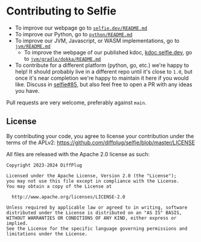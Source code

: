 # Contributing to Selfie

- To improve our webpage go to [`selfie.dev/README.md`](selfie.dev/README.md)
- To improve our Python, go to [`python/README.md`](python/README.md)
- To improve our JVM, Javascript, or WASM implementations, go to [`jvm/README.md`](jvm/README.md)
  - To improve the webpage of our published kdoc, [kdoc.selfie.dev](https://kdoc.selfie.dev), go to [`jvm/gradle/dokka/README.md`](jvm/gradle/dokka/README.md)
- To contribute for a different platform (python, go, etc.) we're happy to help! It should probably live in a different repo until it's close to `1.0`, but once it's near completion we're happy to maintain it here if you would like. Discuss in [selfie#85](https://github.com/diffplug/selfie/issues/85), but also feel free to open a PR with any ideas you have.

Pull requests are very welcome, preferably against `main`.

## License

By contributing your code, you agree to license your contribution under the terms of the APLv2: https://github.com/diffplug/selfie/blob/master/LICENSE

All files are released with the Apache 2.0 license as such:

```
Copyright 2023-2024 DiffPlug

Licensed under the Apache License, Version 2.0 (the "License");
you may not use this file except in compliance with the License.
You may obtain a copy of the License at

  http://www.apache.org/licenses/LICENSE-2.0

Unless required by applicable law or agreed to in writing, software
distributed under the License is distributed on an "AS IS" BASIS,
WITHOUT WARRANTIES OR CONDITIONS OF ANY KIND, either express or implied.
See the License for the specific language governing permissions and
limitations under the License.
```
